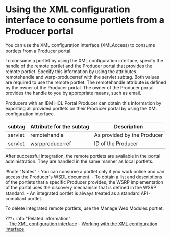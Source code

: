 # Using the XML configuration interface to consume portlets from a Producer portal

You can use the XML configuration interface (XMLAccess) to consume portlets from a Producer portal.

To consume a portlet by using the XML configuration interface, specify the handle of the remote portlet and the Producer portal that provides the remote portlet. Specify this information by using the attributes remotehandle and wsrp-producerref with the servlet subtag. Both values are required to use the remote portlet. The remotehandle attribute is defined by the owner of the Producer portal. The owner of the Producer portal provides the handle to you by appropriate means, such as email.

Producers with an IBM HCL Portal Producer can obtain this information by exporting all provided portlets on their Producer portal by using the XML configuration interface.

|subtag|Attribute for the subtag|Description|
|------|------------------------|-----------|
|servlet|remotehandle|As provided by the Producer|
|servlet|wsrpproducerref|ID of the Producer|

After successful integration, the remote portlets are available in the portal administration. They are handled in the same manner as local portlets.

!!!note "Notes"
    -   You can consume a portlet only if you work online and can access the Producer's WSDL document.
    -   To obtain a list and descriptions of the portlets that a specific Producer provides, the WSRP implementation of the portal uses the discovery mechanism that is defined in the WSRP standard.
    -   An integrated portlet is always treated as a standard API-compliant portlet.

To delete integrated remote portlets, use the Manage Web Modules portlet.

???+ info "Related information"  
    -  [The XML configuration interface](../../../../portal_admin_tools/xml_config_interface/index.md)
    -  [Working with the XML configuration interface](../../../../portal_admin_tools/xml_config_interface/working_xml_config_interface/index.md)

